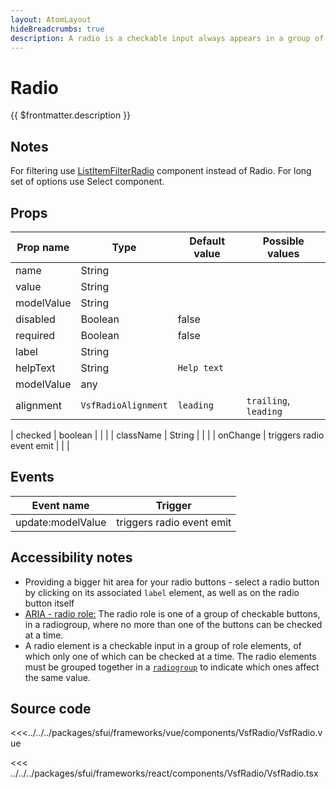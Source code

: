 ```yaml
---
layout: AtomLayout
hideBreadcrumbs: true
description: A radio is a checkable input always appears in a group of elements with the same role, where no more than one of the radio can be checked at a time.
---
```

# Radio

{{ $frontmatter.description }}

<Generate />

## Notes

For filtering use [ListItemFilterRadio](listitemfilterradio.md) component instead of Radio. For long set of options use Select component.

<!-- vue -->

## Props

| Prop name  | Type                | Default value | Possible values       |
| ---------- | ------------------- | ------------- | --------------------- |
| name       | String              |               |                       |
| value      | String              |               |                       |
| modelValue | String              |               |                       |
| disabled   | Boolean             | false         |                       |
| required   | Boolean             | false         |                       |
| label      | String              |               |                       |
| helpText   | String              | `Help text`   |                       |
| modelValue | any                 |               |                       |
| alignment  | `VsfRadioAlignment` | `leading`     | `trailing`, `leading` |
<!-- react -->
| checked   | boolean             |               |                       |
| className | String              |               |                       |
| onChange   | triggers radio event emit | | |
<!-- end react -->

<!-- vue -->
## Events

| Event name        |          Trigger          |
| ----------------- | :-----------------------: |
| update:modelValue | triggers radio event emit |

<!-- end vue -->

## Accessibility notes

- Providing a bigger hit area for your radio buttons - select a radio button by clicking on its associated `label` element, as well as on the radio button itself
- [ARIA - radio role:](https://developer.mozilla.org/en-US/docs/Web/Accessibility/ARIA/Roles/radio_role) The radio role is one of a group of checkable buttons, in a radiogroup, where no more than one of the buttons can be checked at a time.
- A radio element is a checkable input in a group of role elements, of which only one of which can be checked at a time. The radio elements must be grouped together in a [`radiogroup`](https://developer.mozilla.org/en-US/docs/Web/Accessibility/ARIA/Roles/radiogroup_role) to indicate which ones affect the same value.

## Source code

<!-- vue -->
<<<../../../packages/sfui/frameworks/vue/components/VsfRadio/VsfRadio.vue
<!-- end vue -->

<!-- react -->
<<< ../../../packages/sfui/frameworks/react/components/VsfRadio/VsfRadio.tsx
<!-- end react -->
